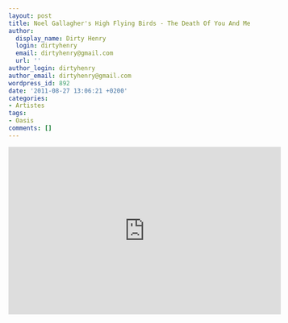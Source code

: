 ```yaml
---
layout: post
title: Noel Gallagher's High Flying Birds - The Death Of You And Me
author:
  display_name: Dirty Henry
  login: dirtyhenry
  email: dirtyhenry@gmail.com
  url: ''
author_login: dirtyhenry
author_email: dirtyhenry@gmail.com
wordpress_id: 892
date: '2011-08-27 13:06:21 +0200'
categories:
- Artistes
tags:
- Oasis
comments: []
---
```

<iframe width="540" height="333" src="http://www.youtube.com/embed/kFx_IniNjfE" frameborder="0" allowfullscreen></iframe>

